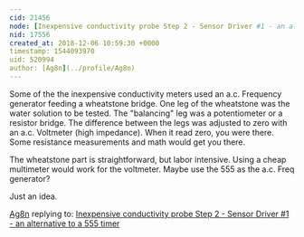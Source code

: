 ```yaml
---
cid: 21456
node: [Inexpensive conductivity probe Step 2 - Sensor Driver #1 - an alternative to a 555 timer](../notes/roberts_ecofarm/11-16-2018/inexpensive-conductivity-probe-step-2-sensor-driver-1-an-alternative-to-a-555-timer)
nid: 17556
created_at: 2018-12-06 10:59:30 +0000
timestamp: 1544093970
uid: 520994
author: [Ag8n](../profile/Ag8n)
---
```


 Some of the the inexpensive conductivity meters used an a.c. Frequency generator feeding a wheatstone bridge.  One leg of the wheatstone was the water solution to be tested.  The "balancing" leg was a potentiometer or a resistor bridge.  The difference between the legs was adjusted to zero with an a.c. Voltmeter (high impedance).  When it read zero, you were there.  Some resistance measurements and math would get you there.  

The wheatstone part is straightforward, but labor intensive.  Using a cheap multimeter would work for the voltmeter.  Maybe use the 555 as the a.c. Freq generator?

Just an idea.

[Ag8n](../profile/Ag8n) replying to: [Inexpensive conductivity probe Step 2 - Sensor Driver #1 - an alternative to a 555 timer](../notes/roberts_ecofarm/11-16-2018/inexpensive-conductivity-probe-step-2-sensor-driver-1-an-alternative-to-a-555-timer)

